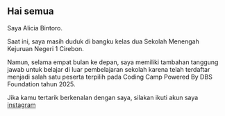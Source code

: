 ## Hai semua

Saya Alicia Bintoro.<br>

Saat ini, saya masih duduk di bangku kelas dua Sekolah Menengah Kejuruan Negeri 1 Cirebon.<br>

Namun, selama empat bulan ke depan, saya memiliki tambahan tanggung jawab untuk belajar di luar pembelajaran sekolah
karena telah terdaftar menjadi salah satu peserta terpilih pada Coding Camp Powered By DBS Foundation tahun 2025.<br>

Jika kamu tertarik berkenalan dengan saya, silakan ikuti akun saya [instagram](https://www.instagram.com/aliciabintoro?igsh=bnd1cjZrcXBxMWw1)

<!--
**albi-chance/albi-chance** is a ✨ _special_ ✨ repository because its `README.md` (this file) appears on your GitHub profile.

Here are some ideas to get you started:

- 🔭 I’m currently working on ...
- 🌱 I’m currently learning ...
- 👯 I’m looking to collaborate on ...
- 🤔 I’m looking for help with ...
- 💬 Ask me about ...
- 📫 How to reach me: ...
- 😄 Pronouns: ...
- ⚡ Fun fact: ...
-->
